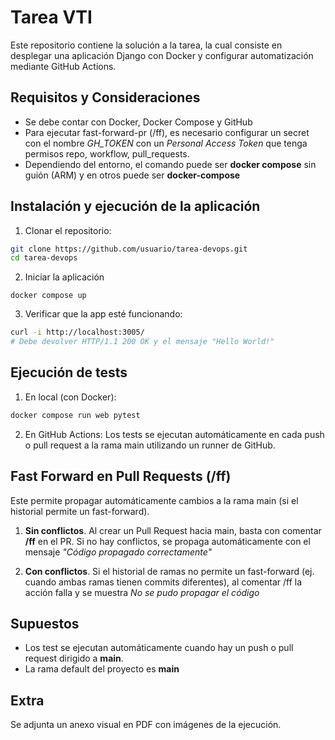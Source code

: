 # Tarea VTI

Este repositorio contiene la solución a la tarea, la cual consiste en desplegar una aplicación Django con Docker y configurar automatización mediante GitHub Actions.

## Requisitos y Consideraciones

- Se debe contar con Docker, Docker Compose y GitHub
- Para ejecutar fast-forward-pr (/ff), es necesario configurar un secret con el nombre *GH_TOKEN* con un *Personal Access Token* que tenga permisos repo, workflow, pull_requests.
- Dependiendo del entorno, el comando puede ser **docker compose** sin guión (ARM) y en otros puede ser **docker-compose**


## Instalación y ejecución de la aplicación

1. Clonar el repositorio:

```bash
git clone https://github.com/usuario/tarea-devops.git
cd tarea-devops
```

2. Iniciar la aplicación
```
docker compose up
```

3. Verificar que la app esté funcionando:
```bash
curl -i http://localhost:3005/
# Debe devolver HTTP/1.1 200 OK y el mensaje "Hello World!"
```

## Ejecución de tests

1. En local (con Docker):
```bash
docker compose run web pytest
```
2. En GitHub Actions:
Los tests se ejecutan automáticamente en cada push o pull request a la rama main utilizando un runner de GitHub.

## Fast Forward en Pull Requests (/ff)

Este permite propagar automáticamente cambios a la rama main (si el historial permite un fast-forward).

1. **Sin conflictos**. Al crear un Pull Request hacia main, basta con comentar **/ff** en el PR. Si no hay conflictos, se propaga automáticamente con el mensaje *"Código propagado correctamente"*

2. **Con conflictos**. Si el historial de ramas no permite un fast-forward (ej. cuando ambas ramas tienen commits diferentes), al comentar /ff la acción falla y se muestra *No se pudo propagar el código*



## Supuestos

- Los test se ejecutan automáticamente cuando hay un push o pull request dirigido a **main**.
- La rama default del proyecto es **main**

## Extra
Se adjunta un anexo visual en PDF con imágenes de la ejecución.
